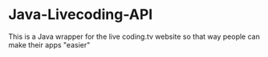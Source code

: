 # Java-Livecoding-API
This is a Java wrapper for the live coding.tv website so that way people can make their apps "easier"
